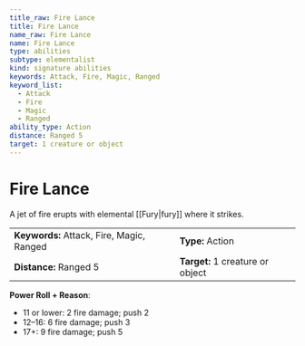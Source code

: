 ```yaml
---
title_raw: Fire Lance
title: Fire Lance
name_raw: Fire Lance
name: Fire Lance
type: abilities
subtype: elementalist
kind: signature abilities
keywords: Attack, Fire, Magic, Ranged
keyword_list:
  - Attack
  - Fire
  - Magic
  - Ranged
ability_type: Action
distance: Ranged 5
target: 1 creature or object
---
```


# Fire Lance

A jet of fire erupts with elemental [[Fury|fury]] where it strikes.

|                                           |                                  |
| :---------------------------------------- | :------------------------------- |
| **Keywords:** Attack, Fire, Magic, Ranged | **Type:** Action                 |
| **Distance:** Ranged 5                    | **Target:** 1 creature or object |

**Power Roll + Reason**:

- 11 or lower: 2 fire damage; push 2
- 12–16: 6 fire damage; push 3
- 17+: 9 fire damage; push 5
